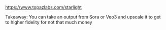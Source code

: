 https://www.topazlabs.com/starlight

Takeaway: You can take an output from Sora or Veo3 and upscale it to get to higher fidelity for not that much money